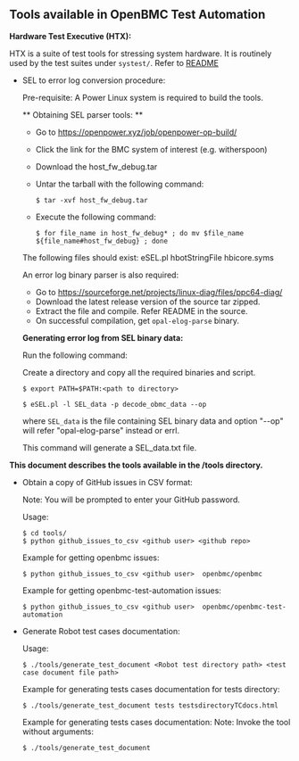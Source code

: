 ## Tools available in OpenBMC Test Automation ##

**Hardware Test Executive (HTX):**

HTX is a suite of test tools for stressing system hardware. It is routinely
used by the test suites under `systest/`. Refer to [README](https://github.com/open-power/HTX)

* SEL to error log conversion procedure:

    Pre-requisite: A Power Linux system is required to build the tools.

    ** Obtaining SEL parser tools: **
    - Go to https://openpower.xyz/job/openpower-op-build/
    - Click the link for the BMC system of interest (e.g. witherspoon)
    - Download the host_fw_debug.tar
    - Untar the tarball with the following command:
      ```
      $ tar -xvf host_fw_debug.tar
      ```

    - Execute the following command:
      ```
      $ for file_name in host_fw_debug* ; do mv $file_name ${file_name#host_fw_debug} ; done
      ```

    The following files should exist:
    eSEL.pl
    hbotStringFile
    hbicore.syms

    An error log binary parser is also required:
    - Go to https://sourceforge.net/projects/linux-diag/files/ppc64-diag/
    - Download the latest release version of the source tar zipped.
    - Extract the file and compile. Refer README in the source.
    - On successful compilation, get `opal-elog-parse` binary.

    **Generating error log from SEL binary data:**

    Run the following command:

    Create a directory and copy all the required binaries and script.

    ```
    $ export PATH=$PATH:<path to directory>
    ```

    ```
    $ eSEL.pl -l SEL_data -p decode_obmc_data --op
    ```
    where `SEL_data` is the file containing SEL binary data and option "--op"
    will refer "opal-elog-parse" instead or errl.

    This command will generate a SEL_data.txt file.


**This document describes the tools available in the /tools directory.**

* Obtain a copy of GitHub issues in CSV format:

    Note: You will be prompted to enter your GitHub password.

    Usage:
    ```
    $ cd tools/
    $ python github_issues_to_csv <github user> <github repo>
    ```
    Example for getting openbmc issues:
    ```
    $ python github_issues_to_csv <github user>  openbmc/openbmc
    ```
    Example for getting openbmc-test-automation issues:
    ```
    $ python github_issues_to_csv <github user>  openbmc/openbmc-test-automation
    ```

* Generate Robot test cases documentation:

    Usage:
    ```
    $ ./tools/generate_test_document <Robot test directory path> <test case document file path>
    ```

    Example for generating tests cases documentation for tests directory:
    ```
    $ ./tools/generate_test_document tests testsdirectoryTCdocs.html
    ```

    Example for generating tests cases documentation:
    Note: Invoke the tool without arguments:
    ```
    $ ./tools/generate_test_document
    ```
